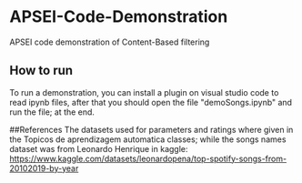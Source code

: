 # APSEI-Code-Demonstration
APSEI code demonstration of Content-Based filtering
## How to run
To run a demonstration, you can install a plugin on visual studio code to read ipynb files, after that you should open the file "demoSongs.ipynb" and run the file; at the end.

##References
The datasets used for parameters and ratings where given in the Topicos de aprendizagem automatica classes; while the songs names dataset was from Leonardo Henrique in kaggle: https://www.kaggle.com/datasets/leonardopena/top-spotify-songs-from-20102019-by-year
